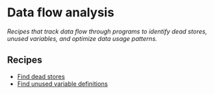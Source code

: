 # Data flow analysis

_Recipes that track data flow through programs to identify dead stores, unused variables, and optimize data usage patterns._

## Recipes

* [Find dead stores](./finddeadstores.md)
* [Find unused variable definitions](./findunuseddefinitions.md)


